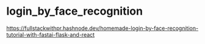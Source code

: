 # login_by_face_recognition
https://fullstackwithpr.hashnode.dev/homemade-login-by-face-recognition-tutorial-with-fastai-flask-and-react

